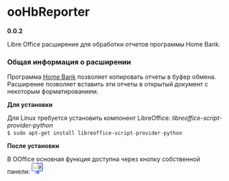 # ooHbReporter 

**0.0.2**

Libre Office расширение для обработки отчетов программы Home Bank.  

### Общая информация о расширении
Программа [Home Bank](http://homebank.free.fr/en/index.php) позволяет копировать отчеты в буфер обмена. Расширение позволяет вставить эти отчеты в открытый документ с некоторым форматированием.  

**Для установки**  

Для Linux требуется установить компонент LibreOffice: *libreoffice-script-provider-python*  
``$ sudo apt-get install libreoffice-script-provider-python``  

**После установки**  

В OOffice основная функция доступна через кнопку собственной панели: ![Вставить](rep_16.png)   

